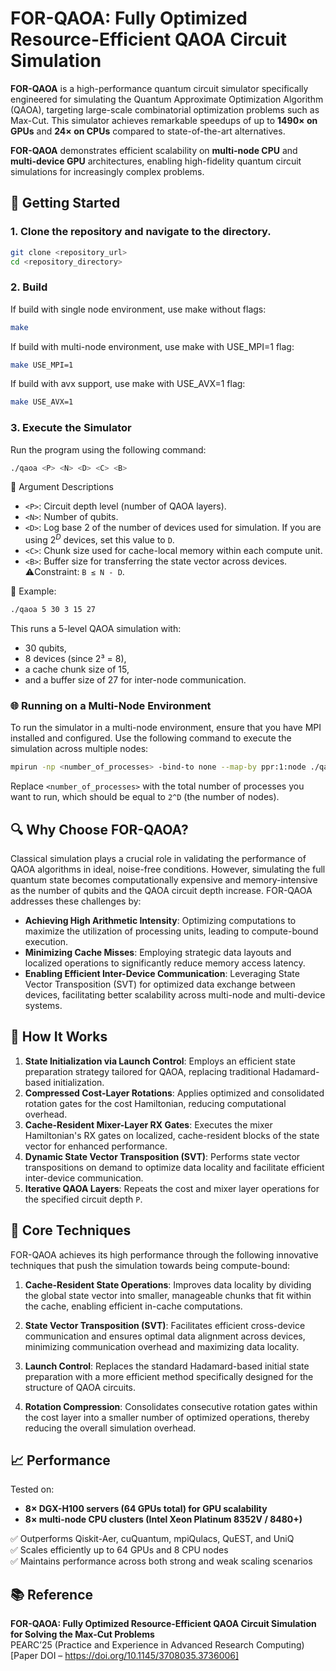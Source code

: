 # FOR-QAOA: Fully Optimized Resource-Efficient QAOA Circuit Simulation

**FOR-QAOA** is a high-performance quantum circuit simulator specifically engineered for simulating the Quantum Approximate Optimization Algorithm (QAOA), targeting large-scale combinatorial optimization problems such as Max-Cut. This simulator achieves remarkable speedups of up to **1490× on GPUs** and **24× on CPUs** compared to state-of-the-art alternatives.

**FOR-QAOA** demonstrates efficient scalability on **multi-node CPU** and **multi-device GPU** architectures, enabling high-fidelity quantum circuit simulations for increasingly complex problems.

## 🔧 Getting Started

### 1. Clone the repository and navigate to the directory.
```bash
git clone <repository_url>
cd <repository_directory>
```

### 2. Build
If build with single node environment, use make without flags:
```bash
make
```
If build with multi-node environment, use make with USE_MPI=1 flag:
```bash
make USE_MPI=1
```
If build with avx support, use make with USE_AVX=1 flag:
```bash
make USE_AVX=1
```

### 3.  Execute the Simulator
Run the program using the following command:
```bash
./qaoa <P> <N> <D> <C> <B>
```
🧩 Argument Descriptions
 * `<P>`: Circuit depth level (number of QAOA layers).
 * `<N>`: Number of qubits.
 * `<D>`: Log base 2 of the number of devices used for simulation. If you are using $2^D$ devices, set this value to `D`.
 * `<C>`: Chunk size used for cache-local memory within each compute unit.
 * `<B>`: Buffer size for transferring the state vector across devices. ⚠️Constraint: `B ≤ N - D`.

📌 Example: 
```bash
./qaoa 5 30 3 15 27
```
This runs a 5-level QAOA simulation with:

- 30 qubits,
- 8 devices (since 2³ = 8),
- a cache chunk size of 15,
- and a buffer size of 27 for inter-node communication.

### 🌐 Running on a Multi-Node Environment
To run the simulator in a multi-node environment, ensure that you have MPI installed and configured. Use the following command to execute the simulation across multiple nodes:

```bash
mpirun -np <number_of_processes> -bind-to none --map-by ppr:1:node ./qaoa <P> <N> <D> <C> <B>
```
Replace `<number_of_processes>` with the total number of processes you want to run, which should be equal to `2^D` (the number of nodes).

## 🔍 Why Choose FOR-QAOA?
Classical simulation plays a crucial role in validating the performance of QAOA algorithms in ideal, noise-free conditions. However, simulating the full quantum state becomes computationally expensive and memory-intensive as the number of qubits and the QAOA circuit depth increase. FOR-QAOA addresses these challenges by:

- **Achieving High Arithmetic Intensity**: Optimizing computations to maximize the utilization of processing units, leading to compute-bound execution.
- **Minimizing Cache Misses**: Employing strategic data layouts and localized operations to significantly reduce memory access latency.
- **Enabling Efficient Inter-Device Communication**: Leveraging State Vector Transposition (SVT) for optimized data exchange between devices, facilitating better scalability across multi-node and multi-device systems.

## 🧪 How It Works
1. **State Initialization via Launch Control**: Employs an efficient state preparation strategy tailored for QAOA, replacing traditional Hadamard-based initialization.
2. **Compressed Cost-Layer Rotations**: Applies optimized and consolidated rotation gates for the cost Hamiltonian, reducing computational overhead.
3. **Cache-Resident Mixer-Layer RX Gates**: Executes the mixer Hamiltonian's RX gates on localized, cache-resident blocks of the state vector for enhanced performance.
4. **Dynamic State Vector Transposition (SVT)**: Performs state vector transpositions on demand to optimize data locality and facilitate efficient inter-device communication.
5. **Iterative QAOA Layers**: Repeats the cost and mixer layer operations for the specified circuit depth `P`.


## 🧠 Core Techniques
FOR-QAOA achieves its high performance through the following innovative techniques that push the simulation towards being compute-bound:

1. **Cache-Resident State Operations**: Improves data locality by dividing the global state vector into smaller, manageable chunks that fit within the cache, enabling efficient in-cache computations.

2. **State Vector Transposition (SVT)**: Facilitates efficient cross-device communication and ensures optimal data alignment across devices, minimizing communication overhead and maximizing data locality.

3. **Launch Control**: Replaces the standard Hadamard-based initial state preparation with a more efficient method specifically designed for the structure of QAOA circuits.

4. **Rotation Compression**: Consolidates consecutive rotation gates within the cost layer into a smaller number of optimized operations, thereby reducing the overall simulation overhead.

## 📈 Performance
Tested on:
- **8× DGX-H100 servers (64 GPUs total) for GPU scalability**
- **8× multi-node CPU clusters (Intel Xeon Platinum 8352V / 8480+)**

✅ Outperforms Qiskit-Aer, cuQuantum, mpiQulacs, QuEST, and UniQ\
✅ Scales efficiently up to 64 GPUs and 8 CPU nodes\
✅ Maintains performance across both strong and weak scaling scenarios

## 📚 Reference
**FOR-QAOA: Fully Optimized Resource-Efficient QAOA Circuit Simulation for Solving the Max-Cut Problems**\
PEARC’25 (Practice and Experience in Advanced Research Computing)
[Paper DOI – https://doi.org/10.1145/3708035.3736006]